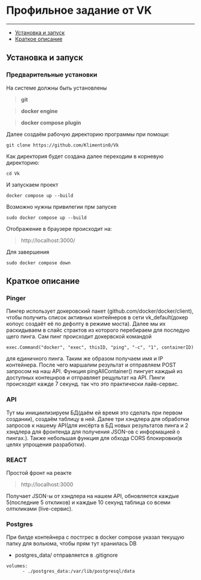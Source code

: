# Профильное задание от VK

---
- [Установка и запуск](#установка-и-запуск)
- [Краткое описание](#краткое-описание)

## Установка и запуск

### Предварительные установки
На системе должны быть установлены 
> **git** 

> **docker engine** 

> **docker compose plugin**

Далее создаём рабочую директорию программы при помощи:
```
git clone https://github.com/Klimentin0/Vk
```
Как директория будет создана далее переходим в корневую директорию:
```
cd Vk
```
И запускаем проект
```
docker compose up --build

```
Возможно нужны привилегии прм запуске
```
sudo docker compose up --build
```
Отображение в браузере происходит на:
> http://localhost:3000/

Для завершения
```
sudo docker compose down
```
## Краткое описание
### Pinger
Пингер использует докеровский пакет (github.com/docker/docker/client), чтобы получить список активных контейнеров в сети vk_default(докер копоус создаёт её по дефолту в режиме моста).
Далее мы их раскидываем в слайс страктов из которого перебираем для последую щего пинга. Сам пинг происходит докервской командой
```
exec.Command("docker", "exec", thisID, "ping", "-c", "1", containerID)
```
для единичного пинга. Таким же образом получаем имя и IP контейнера.
После чего маршалим результат и отправляем POST запросом на наш API.
Функция pingAllContainer() пингует каждый из доступных контецнров и отправляет рещультат на API.
Пинги происходят кажде 7 секунд. так что это практически лайв-сервис.
### API
Тут мы инициилизируем БД(даём ей время это сделать при первом создании), создаём таблицу в ней. Далее три хэндлера для обработки запросов к нашему API(для инсёрта в БД новых результатов пинга и 2 хэндлера для фронтенда для получения JSON-ов с информацией о пингах.). Также небольшая функция для обхода CORS блокировки(в целях упрощения разработки).
### REACT
Простой фронт на реакте
> http://localhost:3000

Получает JSON-ы от хэндлера на нашем API, обновляется каждые 5(последние 5 откликов) и каждые 10 секунд таблица со всеми олткликами (live-сервис). 
### Postgres

При билде контейнера с постгрес в docker compose указал текущую папку для вольюма, чтобы прям тут хранилась DB
- postgres_data/ отправляется в .gitignore

```
volumes:
      - ./postgres_data:/var/lib/postgresql/data
```